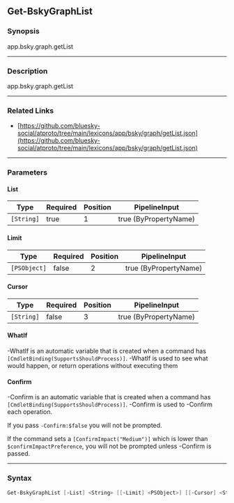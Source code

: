 Get-BskyGraphList
-----------------




### Synopsis
app.bsky.graph.getList



---


### Description

app.bsky.graph.getList



---


### Related Links
* [https://github.com/bluesky-social/atproto/tree/main/lexicons/app/bsky/graph/getList.json](https://github.com/bluesky-social/atproto/tree/main/lexicons/app/bsky/graph/getList.json)





---


### Parameters
#### **List**




|Type      |Required|Position|PipelineInput        |
|----------|--------|--------|---------------------|
|`[String]`|true    |1       |true (ByPropertyName)|



#### **Limit**




|Type        |Required|Position|PipelineInput        |
|------------|--------|--------|---------------------|
|`[PSObject]`|false   |2       |true (ByPropertyName)|



#### **Cursor**




|Type      |Required|Position|PipelineInput        |
|----------|--------|--------|---------------------|
|`[String]`|false   |3       |true (ByPropertyName)|



#### **WhatIf**
-WhatIf is an automatic variable that is created when a command has ```[CmdletBinding(SupportsShouldProcess)]```.
-WhatIf is used to see what would happen, or return operations without executing them
#### **Confirm**
-Confirm is an automatic variable that is created when a command has ```[CmdletBinding(SupportsShouldProcess)]```.
-Confirm is used to -Confirm each operation.

If you pass ```-Confirm:$false``` you will not be prompted.


If the command sets a ```[ConfirmImpact("Medium")]``` which is lower than ```$confirmImpactPreference```, you will not be prompted unless -Confirm is passed.



---


### Syntax
```PowerShell
Get-BskyGraphList [-List] <String> [[-Limit] <PSObject>] [[-Cursor] <String>] [-WhatIf] [-Confirm] [<CommonParameters>]
```
